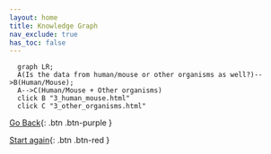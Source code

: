 ```yaml
---
layout: home
title: Knowledge Graph
nav_exclude: true
has_toc: false
---
```


```mermaid
  graph LR; 
  A(Is the data from human/mouse or other organisms as well?)-->B(Human/Mouse); 
  A-->C(Human/Mouse + Other organisms)
  click B "3_human_mouse.html"
  click C "3_other_organisms.html"
```

[Go Back](1_data.html){: .btn .btn-purple }

[Start again](../index.html){: .btn .btn-red }